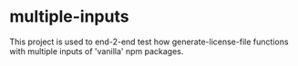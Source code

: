 # multiple-inputs

This project is used to end-2-end test how generate-license-file functions with multiple inputs of 'vanilla' npm packages.
